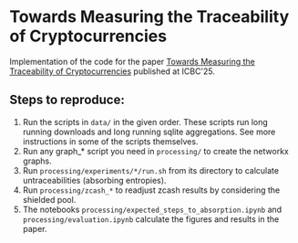 # Towards Measuring the Traceability of Cryptocurrencies

Implementation of the code for the paper [Towards Measuring the Traceability of Cryptocurrencies](https://arxiv.org/abs/2211.04259) published at ICBC'25.

## Steps to reproduce:

1. Run the scripts in `data/` in the given order. These scripts run long running downloads and long running sqlite aggregations. See more instructions in some of the scripts themselves.
2. Run any graph_* script you need in `processing/` to create the networkx graphs.
3. Run `processing/experiments/*/run.sh` from its directory to calculate untraceabilities (absorbing entropies).
4. Run `processing/zcash_*` to readjust zcash results by considering the shielded pool.
5. The notebooks `processing/expected_steps_to_absorption.ipynb` and `processing/evaluation.ipynb` calculate the figures and results in the paper.